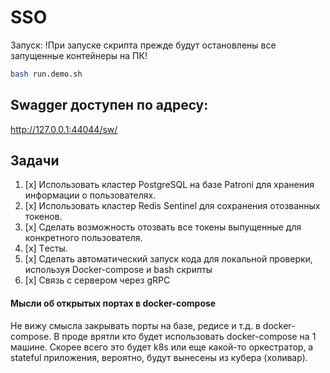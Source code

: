 # SSO
Запуск:
!При запуске скрипта прежде будут остановлены все запущенные контейнеры на ПК!  
```bash
bash run.demo.sh 
```

## Swagger доступен по адресу:
http://127.0.0.1:44044/sw/


## Задачи 
1. [x] Использовать кластер PostgreSQL на базе Patroni для хранения информации о пользователях.
2. [x] Использовать кластер Redis Sentinel для сохранения отозванных токенов.
3. [x] Сделать возможность отозвать все токены выпущенные для конкретного пользователя.
4. [x] Tесты.
5. [x] Сделать автоматический запуск кода для локальной проверки, используя Docker-compose и bash скрипты
6. [x] Связь с сервером через gRPC

#### Мысли об открытых портах в docker-compose
Не вижу смысла закрывать порты на базе, редисе и т.д. в docker-compose.
В проде врятли кто будет использовать docker-compose на 1 машине. Скорее всего 
это будет k8s или еще какой-то оркестратор, а stateful приложения, вероятно, будут
вынесены из кубера (холивар). 


